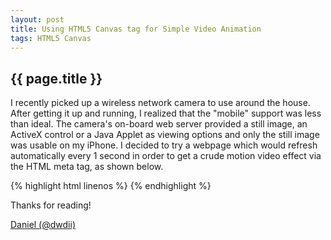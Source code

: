 ```yaml
---
layout: post
title: Using HTML5 Canvas tag for Simple Video Animation 
tags: HTML5 Canvas
---
```

{{ page.title }}
-------------------------------------------------
I recently picked up a wireless network camera to use around the house. After getting it up and running, 
I realized that the "mobile" support was less than ideal. The camera's on-board web server provided a still 
image, an ActiveX control or a Java Applet as viewing options and only the still image was usable on my iPhone. 
I decided to try a webpage which would refresh automatically every 1 second in order to get a crude motion video 
effect via the HTML meta tag, as shown below.

{% highlight html linenos %}
<meta http-equiv="Refresh" content="1;url=/cam/">
{% endhighlight %}



Thanks for reading!

[Daniel (@dwdii)](http://twitter.com/dwdii)
